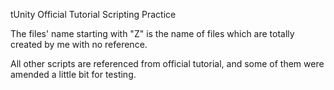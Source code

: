 tUnity Official Tutorial Scripting Practice

The files' name starting with "Z" is the name of files which are totally created by me with no reference.

All other scripts are referenced from official tutorial, and some of them were amended a little bit for testing.

